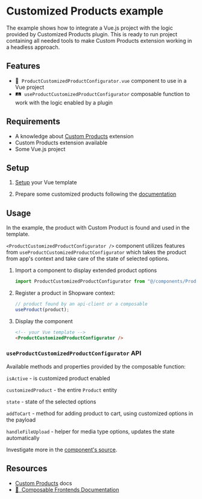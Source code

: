 # Customized Products example

The example shows how to integrate a Vue.js project with the logic provided by Customized Products plugin. This is ready to run project containing all needed tools to make Custom Products extension working in a headless approach.

## Features

- 🚠 &nbsp;`ProductCustomizedProductConfigurator.vue` component to use in a Vue project
- 🛤️ &nbsp;`useProductCustomizedProductConfigurator` composable function to work with the logic enabled by a plugin

## Requirements

- A knowledge about [Custom Products](https://docs.shopware.com/en/shopware-6-en/extensions/customproducts) extension
- Custom Products extension available
- Some Vue.js project

## Setup

1. [Setup](https://frontends.shopware.com/getting-started/templates.html) your Vue template

3. Prepare some customized products following the [documentation](https://docs.shopware.com/en/shopware-6-en/extensions/customproducts#add-template)

## Usage

In the example, the product with Custom Product is found and used in the template.

`<ProductCustomizedProductConfigurator />` component utilizes features from `useProductCustomizedProductConfigurator` which takes the product from app's context and take care of the state of selected options.

1. Import a component to display extended product options

    ```js 
    import ProductCustomizedProductConfigurator from "@/components/ProductCustomizedProductConfigurator.vue";
    ```

2. Register a product in Shopware context:

    ```js
    // product found by an api-client or a composable
    useProduct(product);
    ```
3. Display the component

    ```html
    <!-- your Vue template -->
    <ProductCustomizedProductConfigurator />
    ```

### `useProductCustomizedProductConfigurator` API

Available methods and properties provided by the composable function:

`isActive` - is customized product enabled

`customizedProduct` - the entire `Product` entity

`state` -  state of the selected options

`addToCart` - method for adding product to cart, using customized options in the payload

`handleFileUpload` - helper for media type options, updates the state automatically


Investigate more in the [component's source](https://github.com/shopware/frontends/blob/main/examples/commercial-customized-products/src/components/ProductCustomizedProductConfigurator.vue).



## Resources
- [Custom Products](https://docs.shopware.com/en/shopware-6-en/extensions/customproducts) docs
- [📖 &nbsp;Composable Frontends Documentation](https://frontends.shopware.com)
